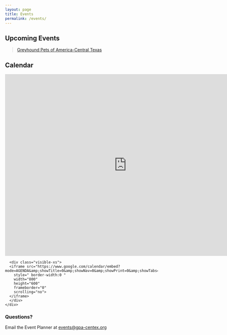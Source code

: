 ```yaml
---
layout: page
title: Events
permalink: /events/
---
```


<div class="row text-center">
  <div class="col-md-5">
    <h2>Upcoming Events</h2>
    <div class="events-container">
      <div class="fb-page"
           data-href="https://www.facebook.com/greyhoundpetscentraltexas/"
           data-tabs="events"
           data-small-header="true"
           data-adapt-container-width="true"
           data-width="500"
           data-hide-cover="false"
           data-show-facepile="false">
        <blockquote cite="https://www.facebook.com/greyhoundpetscentraltexas/" class="fb-xfbml-parse-ignore">
          <a href="https://www.facebook.com/greyhoundpetscentraltexas/events/">Greyhound Pets of America-Central Texas</a>
        </blockquote>
      </div>
    </div>
  </div>
  <div class="col-md-7">
    <h2>Calendar</h2>
    <div class="calendar-container">
      <div class="hidden-xs">
      <iframe src="https://www.google.com/calendar/embed?showTitle=0&amp;showNav=0&amp;showPrint=0&amp;showTabs=0&amp;showCalendars=0&amp;height=600&amp;wkst=1&amp;bgcolor=%23FFFFFF&amp;src=gpactoffice%40gmail.com&amp;color=%232952A3&amp;ctz=America%2FChicago"
        style=" border-width:0 "
        width="800"
        height="600"
        frameborder="0"
        scrolling="no">
      </iframe>
      </div>

      <div class="visible-xs">
      <iframe src="https://www.google.com/calendar/embed?mode=AGENDA&amp;showTitle=0&amp;showNav=0&amp;showPrint=0&amp;showTabs=0&amp;showCalendars=0&amp;height=600&amp;wkst=1&amp;bgcolor=%23FFFFFF&amp;src=gpactoffice%40gmail.com&amp;color=%232952A3&amp;ctz=America%2FChicago"
        style=" border-width:0 "
        width="800"
        height="600"
        frameborder="0"
        scrolling="no">
      </iframe>
      </div>
    </div>
  </div>
</div>

### Questions?

Email the Event Planner at [events@gpa-centex.org](mailto:events@gpa-centex.org)
